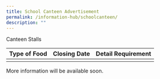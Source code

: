 ```yaml
---
title: School Canteen Advertisement
permalink: /information-hub/schoolcanteen/
description: ""
---
```

Canteen Stalls



| Type of Food | Closing Date | Detail Requirement |
| -------- | -------- | -------- |
|     |    |    |

More information will be available soon.
